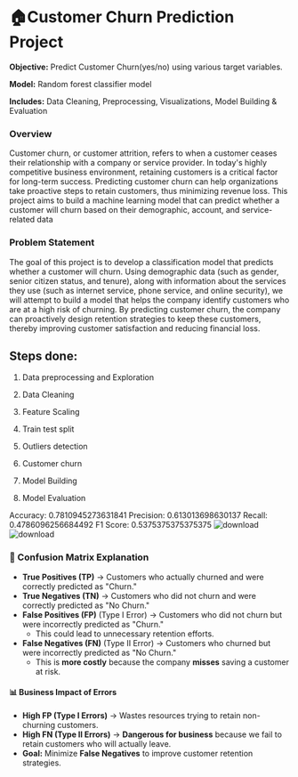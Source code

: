 # 🏠Customer Churn Prediction Project

**Objective:** Predict Customer Churn(yes/no) using various target variables.

**Model:** Random forest classifier model

**Includes:** Data Cleaning, Preprocessing, Visualizations, Model Building & Evaluation

 ### Overview
 Customer churn, or customer attrition, refers to when a customer ceases their relationship
 with a company or service provider. In today's highly competitive business environment,
 retaining customers is a critical factor for long-term success. Predicting customer churn can
 help organizations take proactive steps to retain customers, thus minimizing revenue loss.
 This project aims to build a machine learning model that can predict whether a customer will
 churn based on their demographic, account, and service-related data

 ### Problem Statement
 The goal of this project is to develop a classification model that predicts whether a customer
 will churn. Using demographic data (such as gender, senior citizen status, and tenure), along
 with information about the services they use (such as internet service, phone service, and
 online security), we will attempt to build a model that helps the company identify customers
 who are at a high risk of churning.
 By predicting customer churn, the company can proactively design retention strategies to
 keep these customers, thereby improving customer satisfaction and reducing financial loss.

 ## Steps done:
 1. Data preprocessing and Exploration
 2. Data Cleaning
 3. Feature Scaling
 4. Train test split
 5. Outliers detection
 6. Customer churn
 7. Model Building

 8. Model Evaluation

Accuracy: 0.7810945273631841
Precision: 0.613013698630137
Recall: 0.4786096256684492
F1 Score: 0.5375375375375375
![download](https://github.com/user-attachments/assets/b9376645-b710-4c54-aaf0-9d81201fa4b0)
![download](https://github.com/user-attachments/assets/08b7c28f-3a73-437e-a4ac-a44bf8d3f0ee)

### 📌 Confusion Matrix Explanation
- **True Positives (TP)** → Customers who actually churned and were correctly predicted as "Churn."
- **True Negatives (TN)** → Customers who did not churn and were correctly predicted as "No Churn."
- **False Positives (FP)** (Type I Error) → Customers who did not churn but were incorrectly predicted as "Churn."  
  - This could lead to unnecessary retention efforts.
- **False Negatives (FN)** (Type II Error) → Customers who churned but were incorrectly predicted as "No Churn."  
  - This is **more costly** because the company **misses** saving a customer at risk.
  
#### **📊 Business Impact of Errors**
- **High FP (Type I Errors)** → Wastes resources trying to retain non-churning customers.  
- **High FN (Type II Errors)** → **Dangerous for business** because we fail to retain customers who will actually leave.  
- **Goal:** Minimize **False Negatives** to improve customer retention strategies.

